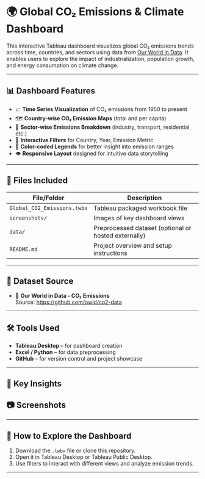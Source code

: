 # 🌍 Global CO₂ Emissions & Climate Dashboard


This interactive Tableau dashboard visualizes global CO₂ emissions trends across time, countries, and sectors using data from [Our World in Data](https://ourworldindata.org/co2-emissions). It enables users to explore the impact of industrialization, population growth, and energy consumption on climate change.

---

## 📊 Dashboard Features

- 📈 **Time Series Visualization** of CO₂ emissions from 1950 to present
- 🗺️ **Country-wise CO₂ Emission Maps** (total and per capita)
- 🧱 **Sector-wise Emissions Breakdown** (industry, transport, residential, etc.)
- 📌 **Interactive Filters** for Country, Year, Emission Metric
- 📌 **Color-coded Legends** for better insight into emission ranges
- 👁️ **Responsive Layout** designed for intuitive data storytelling

---

## 📁 Files Included

| File/Folder        | Description                                  |
|--------------------|----------------------------------------------|
| `Global_CO2_Emissions.twbx` | Tableau packaged workbook file          |
| `screenshots/`     | Images of key dashboard views                |
| `data/`            | Preprocessed dataset (optional or hosted externally) |
| `README.md`        | Project overview and setup instructions      |

---

## 📂 Dataset Source

- 📡 **Our World in Data - CO₂ Emissions**  
  Source: https://github.com/owid/co2-data  
 

---

## 🛠️ Tools Used

- **Tableau Desktop** – for dashboard creation  
- **Excel / Python** – for data preprocessing  
- **GitHub** – for version control and project showcase

---

## 🧠 Key Insights



## 📷 Screenshots



---

## 🚀 How to Explore the Dashboard

1. Download the `.twbx` file or clone this repository.
2. Open it in Tableau Desktop or Tableau Public Desktop.
3. Use filters to interact with different views and analyze emission trends.

---




